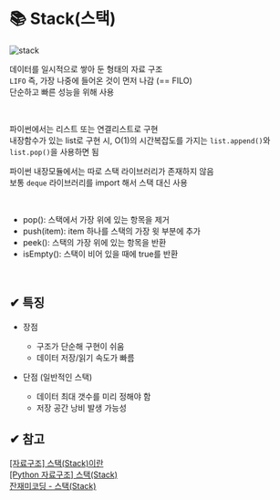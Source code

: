 # 📚 Stack(스택)

![stack](img/stack.png)

데이터를 일시적으로 쌓아 둔 형태의 자료 구조   
`LIFO` 즉, 가장 나중에 들어온 것이 먼저 나감 (== FILO)   
단순하고 빠른 성능을 위해 사용

<br />

파이썬에서는 리스트 또는 연결리스트로 구현    
내장함수가 있는 list로 구현 시, O(1)의 시간복잡도를 가지는 `list.append()`와 `list.pop()`을 사용하면 됨

파이썬 내장모듈에서는 따로 스택 라이브러리가 존재하지 않음   
보통 `deque` 라이브러리를 import 해서 스택 대신 사용

<br />

- pop(): 스택에서 가장 위에 있는 항목을 제거
- push(item): item 하나를 스택의 가장 윗 부분에 추가
- peek(): 스택의 가장 위에 있는 항목을 반환
- isEmpty(): 스택이 비어 있을 때에 true를 반환

<br />

## ✔ 특징

- 장점
  - 구조가 단순해 구현이 쉬움
  - 데이터 저장/읽기 속도가 빠름   

- 단점 (일반적인 스택)
   - 데이터 최대 갯수를 미리 정해야 함
   - 저장 공간 낭비 발생 가능성

  
## ✔ 참고
[\[자료구조\] 스택(Stack)이란](https://gmlwjd9405.github.io/2018/08/03/data-structure-stack.html)   
[\[Python 자료구조\] 스택(Stack)](https://velog.io/@yeseolee/Python-%EC%9E%90%EB%A3%8C%EA%B5%AC%EC%A1%B0-%EC%8A%A4%ED%83%9DStack)   
[잔재미코딩 - 스택(Stack)](https://www.fun-coding.org/Chapter06-stack.html)